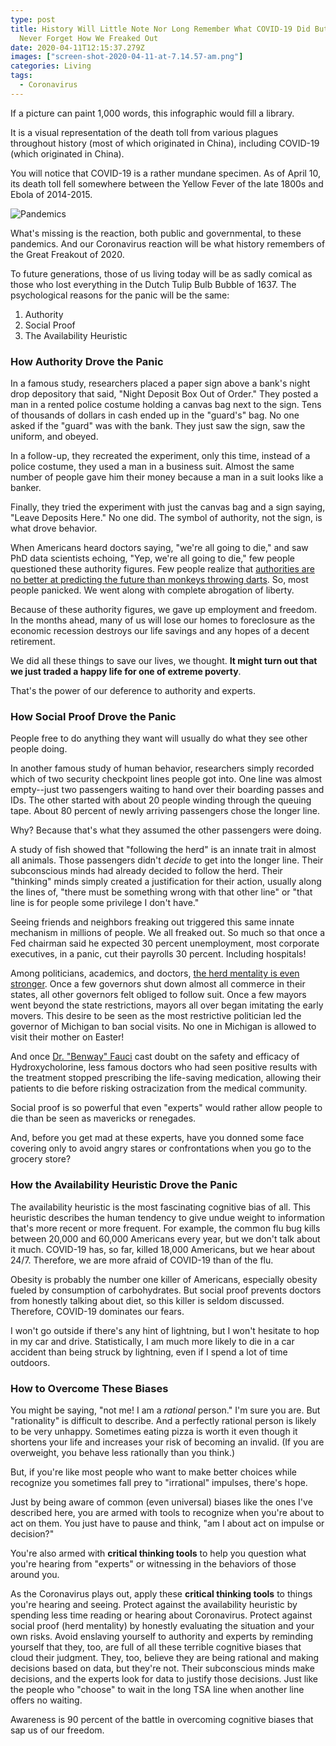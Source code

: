 ```yaml
---
type: post
title: History Will Little Note Nor Long Remember What COVID-19 Did But Will
  Never Forget How We Freaked Out
date: 2020-04-11T12:15:37.279Z
images: ["screen-shot-2020-04-11-at-7.14.57-am.png"]
categories: Living
tags:
  - Coronavirus
---
```

If a picture can paint 1,000 words, this infographic would fill a library.

It is a visual representation of the death toll from various plagues throughout history (most of which originated in China), including COVID-19 (which originated in China). 

You will notice that COVID-19 is a rather mundane specimen. As of April 10, its death toll fell somewhere between the Yellow Fever of the late 1800s and Ebola of 2014-2015. 

![Pandemics](/images/screen-shot-2020-04-11-at-7.14.57-am.png)

What's missing is the reaction, both public and governmental, to these pandemics. And our Coronavirus reaction will be what history remembers of the Great Freakout of 2020. 

To future generations, those of us living today will be as sadly comical as those who lost everything in the Dutch Tulip Bulb Bubble of 1637. The psychological reasons for the panic will be the same:

1. Authority
2. Social Proof
3. The Availability Heuristic

### How Authority Drove the Panic

In a famous study, researchers placed a paper sign above a bank's night drop depository that said, "Night Deposit Box Out of Order." They posted a man in a rented police costume holding a canvas bag next to the sign. Tens of thousands of dollars in cash ended up in the "guard's" bag. No one asked if the "guard" was with the bank. They just saw the sign, saw the uniform, and obeyed. 

In a follow-up, they recreated the experiment, only this time, instead of a police costume, they used a man in a business suit. Almost the same number of people gave him their money because a man in a suit looks like a banker. 

Finally, they tried the experiment with just the canvas bag and a sign saying, "Leave Deposits Here." No one did. The symbol of authority, not the sign, is what drove behavior. 

When Americans heard doctors saying, "we're all going to die," and saw PhD data scientists echoing, "Yep, we're all going to die," few people questioned these authority figures. Few people realize that [authorities are no better at predicting the future than monkeys throwing darts](https://www.hennessysview.com/posts/2018/how-experts-make-life-worse/). So, most people panicked. We went along with complete abrogation of liberty. 

Because of these authority figures, we gave up employment and freedom. In the months ahead, many of us will lose our homes to foreclosure as the economic recession destroys our life savings and any hopes of a decent retirement. 

We did all these things to save our lives, we thought. **It might turn out that we just traded a happy life for one of extreme poverty**. 

That's the power of our deference to authority and experts. 

### How Social Proof Drove the Panic

People free to do anything they want will usually do what they see other people   doing. 

In another famous study of human behavior, researchers simply recorded which of two security checkpoint lines people got into. One line was almost empty--just two passengers waiting to hand over their boarding passes and IDs. The other started with about 20 people winding through the queuing tape. About 80 percent of newly arriving passengers chose the longer line. 

Why? Because that's what they assumed the other passengers were doing. 

A study of fish showed that "following the herd" is an innate trait in almost all animals. Those passengers didn't *decide* to get into the longer line. Their subconscious minds had already decided to follow the herd. Their "thinking" minds simply created a justification for their action, usually along the lines of, "there must be something wrong with that other line" or "that line is for people some privilege I don't have."

Seeing friends and neighbors freaking out triggered this same innate mechanism in millions of people. We all freaked out. So much so that once a Fed chairman said he expected 30 percent unemployment, most corporate executives, in a panic, cut their payrolls 30 percent. Including hospitals!

Among politicians, academics, and doctors, [the herd mentality is even stronger](https://www.hennessysview.com/coronavirus-exposes-medicines-herd-mentality/). Once a few governors shut down almost all commerce in their states, all other governors felt obliged to follow suit. Once a few mayors went beyond the state restrictions, mayors all over began imitating the early movers. This desire to be seen as the most restrictive politician led the governor of Michigan to ban social visits. No one in Michigan is allowed to visit their mother on Easter! 

And once [Dr. "Benway" Fauci](https://www.hennessysview.com/doctor-benway-doctor-fauci/) cast doubt on the safety and efficacy of Hydroxycholorine, less famous doctors who had seen positive results with the treatment stopped prescribing the life-saving medication, allowing their patients to die before risking ostracization from the medical community. 

Social proof is so powerful that even "experts" would rather allow people to die than be seen as mavericks or renegades. 

And, before you get mad at these experts, have you donned some face covering only to avoid angry stares or confrontations when you go to the grocery store?

### How the Availability Heuristic Drove the Panic

The availability heuristic is the most fascinating cognitive bias of all. This heuristic describes the human tendency to give undue weight to information that's more recent or more frequent. For example, the common flu bug kills between 20,000 and 60,000 Americans every year, but we don't talk about it much. COVID-19 has, so far, killed 18,000 Americans, but we hear about 24/7. Therefore, we are more afraid of COVID-19 than of the flu. 

Obesity is probably the number one killer of Americans, especially obesity fueled by consumption of carbohydrates. But social proof prevents doctors from honestly talking about diet, so this killer is seldom discussed. Therefore, COVID-19 dominates our fears. 

I won't go outside if there's any hint of lightning, but I won't hesitate to hop in my car and drive. Statistically, I am much more likely to die in a car accident than being struck by lightning, even if I spend a lot of time outdoors. 

### How to Overcome These Biases

You might be saying, "not me! I am a *rational* person." I'm sure you are. But "rationality" is difficult to describe. And a perfectly rational person is likely to be very unhappy. Sometimes eating pizza is worth it even though it shortens your life and increases your risk of becoming an invalid. (If you are overweight, you behave less rationally than you think.)

But, if you're like most people who want to make better choices while recognize you sometimes fall prey to "irrational" impulses, there's hope. 

Just by being aware of common (even universal) biases like the ones I've described here, you are armed with tools to recognize when you're about to act on them. You just have to pause and think, "am I about act on impulse or decision?"

You're also armed with **critical thinking tools** to help you question what you're hearing from "experts" or witnessing in the behaviors of those around you. 

As the Coronavirus plays out, apply these **critical thinking tools** to things you're hearing and seeing. Protect against the availability heuristic by spending less time reading or hearing about Coronavirus. Protect against social proof (herd mentality) by honestly evaluating the situation and your own risks. Avoid enslaving yourself to authority and experts by reminding yourself that they, too, are full of all these terrible cognitive biases that cloud their judgment. They, too, believe they are being rational and making decisions based on data, but they're not. Their subconscious minds make decisions, and the experts look for data to justify those decisions. Just like the people who "choose" to wait in the long TSA line when another line offers no waiting. 

Awareness is 90 percent of the battle in overcoming cognitive biases that sap us of our freedom. 
